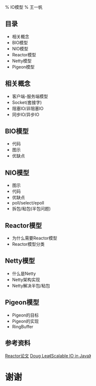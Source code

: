 % IO模型
% 王一帆

## 目录

- 相关概念
- BIO模型
- NIO模型
- Reactor模型
- Netty模型
- Pigeon模型

## 相关概念

- 客户端-服务端模型
- Socket(套接字)
- 阻塞IO/非阻塞IO
- 同步IO/异步IO

## BIO模型

- 代码
- 图示
- 优缺点

## NIO模型

- 图示
- 代码
- 优缺点
- poll/select/epoll
- 拆包/粘包(半包问题)

## Reactor模型

- 为什么需要Reactor模型
- Reactor模型分类

## Netty模型

- 什么是Netty
- Netty架构实现
- Netty解决半包/粘包

## Pigeon模型

- Pigeon的目标
- Pigeon的实现
- RingBuffer

## 参考资料

[Reactor论文](http://www.dre.vanderbilt.edu/~schmidt/PDF/reactor-siemens.pdf)
[Doug Lea《Scalable IO in Java》](http://gee.cs.oswego.edu/dl/cpjslides/nio.pdf)

# 谢谢
